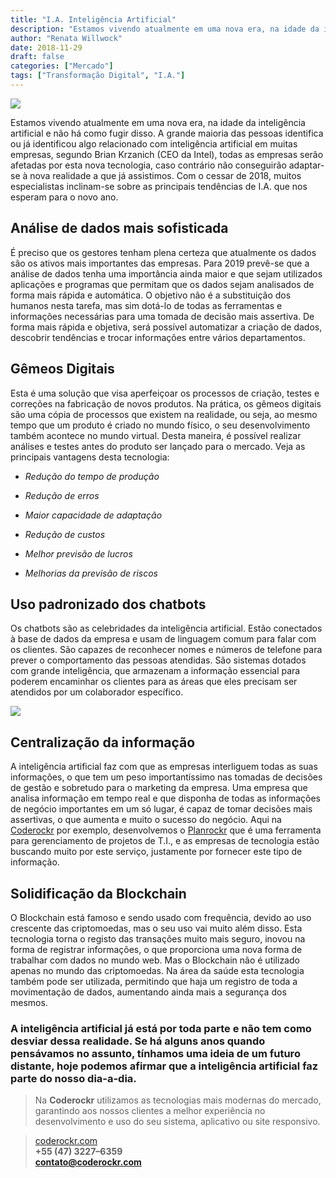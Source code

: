 ```yaml
---
title: "I.A. Inteligência Artificial"
description: "Estamos vivendo atualmente em uma nova era, na idade da inteligência artificial e não há como fugir disso. A grande maioria das pessoas identifica ou já identificou algo relacionado com inteligência artificial em muitas empresas..."
author: "Renata Willwock"
date: 2018-11-29
draft: false
categories: ["Mercado"]
tags: ["Transformação Digital", "I.A."]
---
```


![](https://cdn-images-1.medium.com/max/2000/1*19n63dlE5CAZMdcyduJZlQ.jpeg)

Estamos vivendo atualmente em uma nova era, na idade da inteligência artificial e não há como fugir disso. A grande maioria das pessoas identifica ou já identificou algo relacionado com inteligência artificial em muitas empresas, segundo Brian Krzanich (CEO da Intel), todas as empresas serão afetadas por esta nova tecnologia, caso contrário não conseguirão adaptar-se à nova realidade a que já assistimos. Com o cessar de 2018, muitos especialistas inclinam-se sobre as principais tendências de I.A. que nos esperam para o novo ano.

## Análise de dados mais sofisticada

É preciso que os gestores tenham plena certeza que atualmente os dados são os ativos mais importantes das empresas. Para 2019 prevê-se que a análise de dados tenha uma importância ainda maior e que sejam utilizados aplicações e programas que permitam que os dados sejam analisados de forma mais rápida e automática. O objetivo não é a substituição dos humanos nesta tarefa, mas sim dotá-lo de todas as ferramentas e informações necessárias para uma tomada de decisão mais assertiva. De forma mais rápida e objetiva, será possível automatizar a criação de dados, descobrir tendências e trocar informações entre vários departamentos.

## Gêmeos Digitais

Esta é uma solução que visa aperfeiçoar os processos de criação, testes e correções na fabricação de novos produtos. Na prática, os gêmeos digitais são uma cópia de processos que existem na realidade, ou seja, ao mesmo tempo que um produto é criado no mundo físico, o seu desenvolvimento também acontece no mundo virtual. Desta maneira, é possível realizar análises e testes antes do produto ser lançado para o mercado. Veja as principais vantagens desta tecnologia:

* *Redução do tempo de produção*

* *Redução de erros*

* *Maior capacidade de adaptação*

* *Redução de custos*

* *Melhor previsão de lucros*

* *Melhorias da previsão de riscos*

## Uso padronizado dos chatbots

Os chatbots são as celebridades da inteligência artificial. Estão conectados à base de dados da empresa e usam de linguagem comum para falar com os clientes. São capazes de reconhecer nomes e números de telefone para prever o comportamento das pessoas atendidas. São sistemas dotados com grande inteligência, que armazenam a informação essencial para poderem encaminhar os clientes para as áreas que eles precisam ser atendidos por um colaborador específico.

![](https://cdn-images-1.medium.com/max/2000/1*EI6Q6on4DqLai4bgh249Ew.png)

## Centralização da informação

A inteligência artificial faz com que as empresas interliguem todas as suas informações, o que tem um peso importantíssimo nas tomadas de decisões de gestão e sobretudo para o marketing da empresa. Uma empresa que analisa informação em tempo real e que disponha de todas as informações de negócio importantes em um só lugar, é capaz de tomar decisões mais assertivas, o que aumenta e muito o sucesso do negócio. Aqui na [Coderockr](http://www.coderockr.com) por exemplo, desenvolvemos o [Planrockr](http://www.planrockr.com) que é uma ferramenta para gerenciamento de projetos de T.I., e as empresas de tecnologia estão buscando muito por este serviço, justamente por fornecer este tipo de informação.

## Solidificação da Blockchain

O Blockchain está famoso e sendo usado com frequência, devido ao uso crescente das criptomoedas, mas o seu uso vai muito além disso. Esta tecnologia torna o registo das transações muito mais seguro, inovou na forma de registrar informações, o que proporciona uma nova forma de trabalhar com dados no mundo web. Mas o Blockchain não é utilizado apenas no mundo das criptomoedas. Na área da saúde esta tecnologia também pode ser utilizada, permitindo que haja um registro de toda a movimentação de dados, aumentando ainda mais a segurança dos mesmos.

### A inteligência artificial já está por toda parte e não tem como desviar dessa realidade. Se há alguns anos quando pensávamos no assunto, tínhamos uma ideia de um futuro distante, hoje podemos afirmar que a inteligência artificial faz parte do nosso dia-a-dia.

> Na **Coderockr** utilizamos as tecnologias mais modernas do mercado, garantindo aos nossos clientes a melhor experiência no desenvolvimento e uso do seu sistema, aplicativo ou site responsivo.<br>

> [coderockr.com](http://www.coderockr.com) <br>
> **+55 (47) 3227–6359**<br>
> **contato@coderockr.com**

